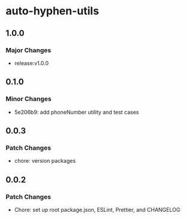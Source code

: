 # auto-hyphen-utils

## 1.0.0

### Major Changes

- release:v1.0.0

## 0.1.0

### Minor Changes

- 5e206b9: add phoneNumber utility and test cases

## 0.0.3

### Patch Changes

- chore: version packages

## 0.0.2

### Patch Changes

- Chore: set up root package.json, ESLint, Prettier, and CHANGELOG
